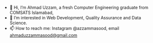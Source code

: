 - 👋 Hi, I’m Ahmad Uzzam, a fresh Computer Engineering graduate from COMSATS Islamabad,
- 👀 I’m interested in Web Development, Quality Assurance and Data Science.
- 📫 How to reach me: Instagram @azzammasood, email ahmaduzzammasood@gmail.com
